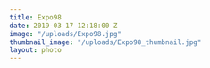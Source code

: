 ```yaml
---
title: Expo98
date: 2019-03-17 12:18:00 Z
image: "/uploads/Expo98.jpg"
thumbnail_image: "/uploads/Expo98_thumbnail.jpg"
layout: photo
---
```


